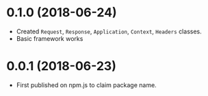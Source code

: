 0.1.0 (2018-06-24)
==================

* Created `Request`, `Response`, `Application`, `Context`, `Headers` classes.
* Basic framework works

0.0.1 (2018-06-23)
==================

* First published on npm.js to claim package name.
